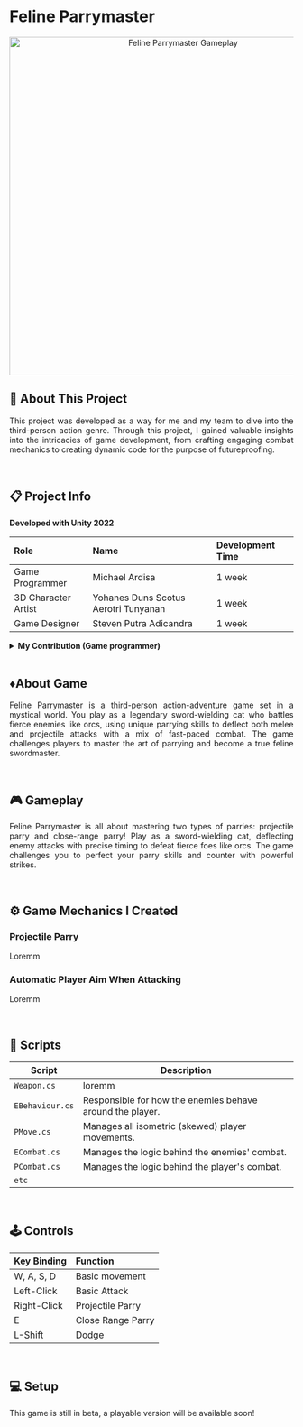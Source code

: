 # Feline Parrymaster

<p align="center">
  <img src="https://github.com/user-attachments/assets/cbabf260-05d9-4b70-9d50-ddbdad679838" alt="Feline Parrymaster Gameplay" style="width: 600px;">
</p>

## 🔴 About This Project
<p align="justify">This project was developed as a way for me and my team to dive into the third-person action genre. Through this project, I gained valuable insights into the intricacies of game development, from crafting engaging combat mechanics to creating dynamic code for the purpose of futureproofing.</p>

<br>

## 📋 Project Info

<b> Developed with Unity 2022 </b>

| **Role** | **Name** | **Development Time** 
|:-|:-|:-|
| Game Programmer | Michael Ardisa | 1 week |
| 3D Character Artist | Yohanes Duns Scotus Aerotri Tunyanan | 1 week |
| Game Designer | Steven Putra Adicandra | 1 week |

<details>
  <summary> <b>My Contribution (Game programmer)</b> </summary>
  
  - Core mechanics
  - Bug Fixing
  
</details>

<br>

## ♦️About Game
<p align="justify">Feline Parrymaster is a third-person action-adventure game set in a mystical world. You play as a legendary sword-wielding cat who battles fierce enemies like orcs, using unique parrying skills to deflect both melee and projectile attacks with a mix of fast-paced combat. The game challenges players to master the art of parrying and become a true feline swordmaster.</p>

<br>

## 🎮 Gameplay
<p align="justify">Feline Parrymaster is all about mastering two types of parries: projectile parry and close-range parry! Play as a sword-wielding cat, deflecting enemy attacks with precise timing to defeat fierce foes like orcs. The game challenges you to perfect your parry skills and counter with powerful strikes.</p>

<br>

## ⚙️ Game Mechanics I Created
### Projectile Parry
<p align="justify">Loremm</p>

### Automatic Player Aim When Attacking
<p align="justify">Loremm</p>

<br>

## 📜 Scripts

|  Script       | Description                                                  |
| ------------------- | ------------------------------------------------------------ |
| `Weapon.cs` | loremm |
| `EBehaviour.cs`  | Responsible for how the enemies behave around the player. |
| `PMove.cs`  | Manages all isometric (skewed) player movements. |
| `ECombat.cs`  | Manages the logic behind the enemies' combat. |
| `PCombat.cs`  | Manages the logic behind the player's combat. |
| `etc`  |

<br>

## 🕹️ Controls

| **Key Binding** | **Function** |
|:-|:-|
| W, A, S, D | Basic movement |
| Left-Click | Basic Attack |
| Right-Click | Projectile Parry |
| E | Close Range Parry |
| L-Shift | Dodge |

<br>

## 💻 Setup

This game is still in beta, a playable version will be available soon!
